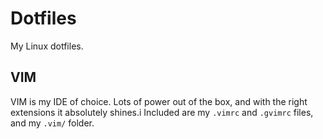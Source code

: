# Dotfiles

My Linux dotfiles.

## VIM

VIM is my IDE of choice. Lots of power out of the box, and with the right extensions it absolutely shines.i
Included are my `.vimrc` and `.gvimrc` files, and my `.vim/` folder.
